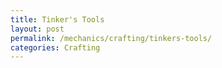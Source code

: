 ```yaml
---
title: Tinker's Tools
layout: post
permalink: /mechanics/crafting/tinkers-tools/
categories: Crafting
---
```

